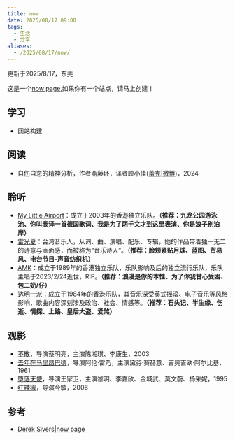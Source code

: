 ```yaml
---
title: now
date: 2025/08/17 09:00
tags:
  - 生活
  - 分享
aliases:
  - /2025/08/17/now/
---
```


更新于2025/8/17，东莞

这是一个[now page](https://nownownow.com/about),如果你有一个站点，请马上创建！

## 学习

- 网站构建

## 阅读

- 自伤自恋的精神分析，作者斋藤环，译者顾小佳([蕾克|微博](https://weibo.com/u/1882384753))，2024
  
## 聆听
- [My Little Airport](https://zh.m.wikipedia.org/wiki/My_Little_Airport)：成立于2003年的香港独立乐队。**（推荐：九龙公园游泳池、你叫我译一首德国歌词、我是为了两千文才到这里表演、你是浪子别泊岸）**
- [雷光夏](https://zh.m.wikipedia.org/wiki/%E9%9B%B7%E5%85%89%E5%A4%8F)：台湾音乐人，从词、曲、演唱、配乐、专辑，她的作品带着独一无二的诗意与画面感，而被称为“音乐诗人”。**（推荐：脸颊紧贴月球、蓝图、贸易风、电台节目-声音纺织机）** 
- [AMK](https://zh.m.wikipedia.org/wiki/AMK)：成立于1989年的香港独立乐队，乐队影响及后的独立流行乐队，乐队主唱于2023/2/24逝世，RIP。**（推荐：浪漫是你的本性、为了你我甘心受困、包二奶/仔）**
- [达明一派](https://zh.m.wikipedia.org/wiki/%E9%81%94%E6%98%8E%E4%B8%80%E6%B4%BE)：成立于1984年的香港乐队，其音乐深受英式摇滚、电子音乐等风格影响，歌曲内容深刻涉及政治、社会、情感等。**（推荐：石头记、半生缘、伤逝、情探、上路、皇后大盗、爱煞）** 
## 观影
- [不散](https://zh.m.wikipedia.org/wiki/%E4%B8%8D%E6%95%A3)，导演蔡明亮，主演陈湘琪、李康生，2003
- [去年在马里昂巴德](https://zh.m.wikipedia.org/wiki/%E5%8E%BB%E5%B9%B4%E5%9C%A8%E9%A6%AC%E5%80%AB%E5%B7%B4)，导演阿伦·雷乃，主演黛芬·赛赫意、吉奥吉欧·阿尔比基，1961
- [堕落天使](https://zh.m.wikipedia.org/wiki/%E5%A2%AE%E8%90%BD%E5%A4%A9%E4%BD%BF_(1995%E5%B9%B4%E9%9B%BB%E5%BD%B1))，导演王家卫，主演黎明、李嘉欣、金城武、莫文蔚、杨采妮，1995
- [红辣椒](https://zh.m.wikipedia.org/wiki/%E7%9B%9C%E5%A4%A2%E5%81%B5%E6%8E%A2_(%E9%9B%BB%E5%BD%B1))，导演今敏，2006
## 参考

- [Derek Sivers|now page](https://sive.rs/now)

